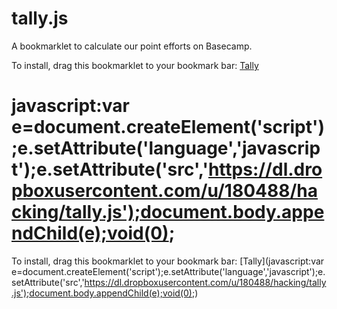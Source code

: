 tally.js
========

A bookmarklet to calculate our point efforts on Basecamp. 

To install, drag this bookmarklet to your bookmark bar: <a href="replace_me">Tally</a>

  javascript:var e=document.createElement('script');e.setAttribute('language','javascript');e.setAttribute('src','https://dl.dropboxusercontent.com/u/180488/hacking/tally.js');document.body.appendChild(e);void(0);
=======
To install, drag this bookmarklet to your bookmark bar: [Tally](javascript:var e=document.createElement('script');e.setAttribute('language','javascript');e.setAttribute('src','https://dl.dropboxusercontent.com/u/180488/hacking/tally.js');document.body.appendChild(e);void(0);)

